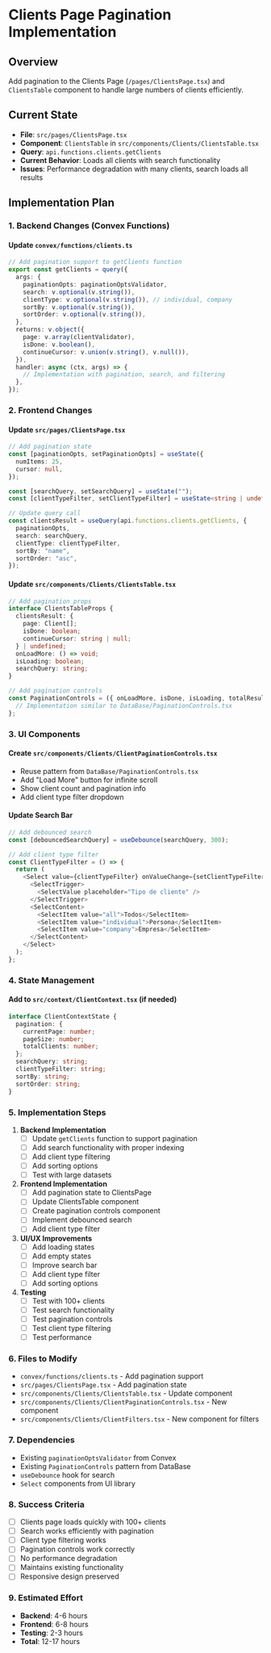 # Clients Page Pagination Implementation

## Overview
Add pagination to the Clients Page (`/pages/ClientsPage.tsx`) and `ClientsTable` component to handle large numbers of clients efficiently.

## Current State
- **File**: `src/pages/ClientsPage.tsx`
- **Component**: `ClientsTable` in `src/components/Clients/ClientsTable.tsx`
- **Query**: `api.functions.clients.getClients`
- **Current Behavior**: Loads all clients with search functionality
- **Issues**: Performance degradation with many clients, search loads all results

## Implementation Plan

### 1. Backend Changes (Convex Functions)

#### Update `convex/functions/clients.ts`
```typescript
// Add pagination support to getClients function
export const getClients = query({
  args: {
    paginationOpts: paginationOptsValidator,
    search: v.optional(v.string()),
    clientType: v.optional(v.string()), // individual, company
    sortBy: v.optional(v.string()),
    sortOrder: v.optional(v.string()),
  },
  returns: v.object({
    page: v.array(clientValidator),
    isDone: v.boolean(),
    continueCursor: v.union(v.string(), v.null()),
  }),
  handler: async (ctx, args) => {
    // Implementation with pagination, search, and filtering
  },
});
```

### 2. Frontend Changes

#### Update `src/pages/ClientsPage.tsx`
```typescript
// Add pagination state
const [paginationOpts, setPaginationOpts] = useState({
  numItems: 25,
  cursor: null,
});

const [searchQuery, setSearchQuery] = useState("");
const [clientTypeFilter, setClientTypeFilter] = useState<string | undefined>();

// Update query call
const clientsResult = useQuery(api.functions.clients.getClients, {
  paginationOpts,
  search: searchQuery,
  clientType: clientTypeFilter,
  sortBy: "name",
  sortOrder: "asc",
});
```

#### Update `src/components/Clients/ClientsTable.tsx`
```typescript
// Add pagination props
interface ClientsTableProps {
  clientsResult: {
    page: Client[];
    isDone: boolean;
    continueCursor: string | null;
  } | undefined;
  onLoadMore: () => void;
  isLoading: boolean;
  searchQuery: string;
}

// Add pagination controls
const PaginationControls = ({ onLoadMore, isDone, isLoading, totalResults }) => {
  // Implementation similar to DataBase/PaginationControls.tsx
};
```

### 3. UI Components

#### Create `src/components/Clients/ClientPaginationControls.tsx`
- Reuse pattern from `DataBase/PaginationControls.tsx`
- Add "Load More" button for infinite scroll
- Show client count and pagination info
- Add client type filter dropdown

#### Update Search Bar
```typescript
// Add debounced search
const [debouncedSearchQuery] = useDebounce(searchQuery, 300);

// Add client type filter
const ClientTypeFilter = () => {
  return (
    <Select value={clientTypeFilter} onValueChange={setClientTypeFilter}>
      <SelectTrigger>
        <SelectValue placeholder="Tipo de cliente" />
      </SelectTrigger>
      <SelectContent>
        <SelectItem value="all">Todos</SelectItem>
        <SelectItem value="individual">Persona</SelectItem>
        <SelectItem value="company">Empresa</SelectItem>
      </SelectContent>
    </Select>
  );
};
```

### 4. State Management

#### Add to `src/context/ClientContext.tsx` (if needed)
```typescript
interface ClientContextState {
  pagination: {
    currentPage: number;
    pageSize: number;
    totalClients: number;
  };
  searchQuery: string;
  clientTypeFilter: string;
  sortBy: string;
  sortOrder: string;
}
```

### 5. Implementation Steps

1. **Backend Implementation**
   - [ ] Update `getClients` function to support pagination
   - [ ] Add search functionality with proper indexing
   - [ ] Add client type filtering
   - [ ] Add sorting options
   - [ ] Test with large datasets

2. **Frontend Implementation**
   - [ ] Add pagination state to ClientsPage
   - [ ] Update ClientsTable component
   - [ ] Create pagination controls component
   - [ ] Implement debounced search
   - [ ] Add client type filter

3. **UI/UX Improvements**
   - [ ] Add loading states
   - [ ] Add empty states
   - [ ] Improve search bar
   - [ ] Add client type filter
   - [ ] Add sorting options

4. **Testing**
   - [ ] Test with 100+ clients
   - [ ] Test search functionality
   - [ ] Test pagination controls
   - [ ] Test client type filtering
   - [ ] Test performance

### 6. Files to Modify

- `convex/functions/clients.ts` - Add pagination support
- `src/pages/ClientsPage.tsx` - Add pagination state
- `src/components/Clients/ClientsTable.tsx` - Update component
- `src/components/Clients/ClientPaginationControls.tsx` - New component
- `src/components/Clients/ClientFilters.tsx` - New component for filters

### 7. Dependencies

- Existing `paginationOptsValidator` from Convex
- Existing `PaginationControls` pattern from DataBase
- `useDebounce` hook for search
- `Select` components from UI library

### 8. Success Criteria

- [ ] Clients page loads quickly with 100+ clients
- [ ] Search works efficiently with pagination
- [ ] Client type filtering works
- [ ] Pagination controls work correctly
- [ ] No performance degradation
- [ ] Maintains existing functionality
- [ ] Responsive design preserved

### 9. Estimated Effort

- **Backend**: 4-6 hours
- **Frontend**: 6-8 hours
- **Testing**: 2-3 hours
- **Total**: 12-17 hours
